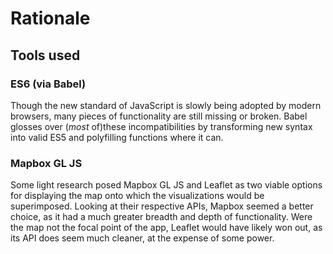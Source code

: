 # Rationale

## Tools used

### ES6 (via Babel)

Though the new standard of JavaScript is slowly being adopted by modern browsers, many pieces of functionality are still missing or broken. Babel glosses over (*most* of)these incompatibilities by transforming new syntax into valid ES5 and polyfilling functions where it can.

### Mapbox GL JS

Some light research posed Mapbox GL JS and Leaflet as two viable options for displaying the map onto which the visualizations would be superimposed. Looking at their respective APIs, Mapbox seemed a better choice, as it had a much greater breadth and depth of functionality. Were the map not the focal point of the app, Leaflet would have likely won out, as its API does seem much cleaner, at the expense of some power.
